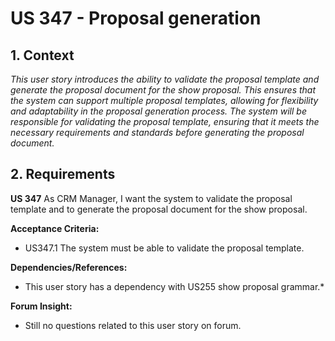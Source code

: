 
# US 347 - Proposal generation


## 1. Context

*This user story introduces the ability to validate the proposal template and generate the proposal document for the show proposal. This ensures that the system can support multiple proposal templates, allowing for flexibility and adaptability in the proposal generation process. The system will be responsible for validating the proposal template, ensuring that it meets the necessary requirements and standards before generating the proposal document.* 
## 2. Requirements

**US 347** As CRM Manager, I want the system to validate the proposal template and to generate the proposal document for the show proposal.

**Acceptance Criteria:**

- US347.1 The system must be able to validate the proposal template.

**Dependencies/References:**

* This user story has a dependency with US255 show proposal grammar.*


**Forum Insight:**

* Still no questions related to this user story on forum.
